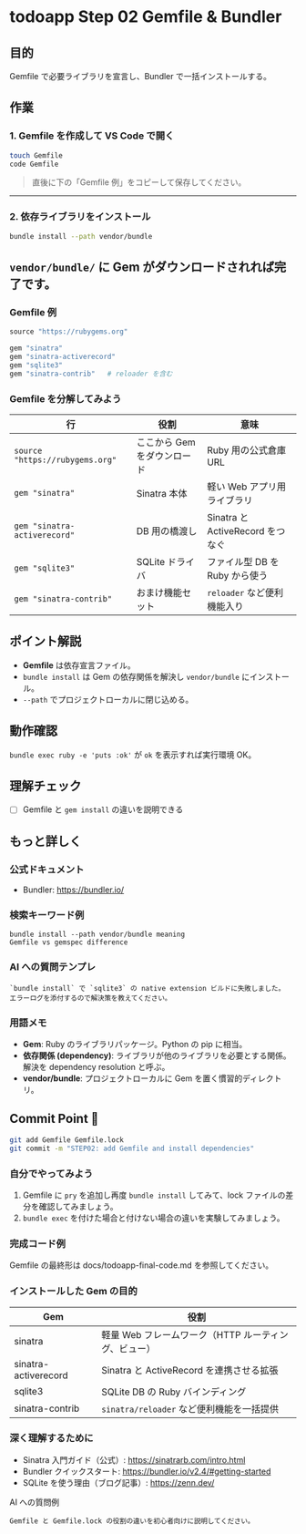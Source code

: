 # todoapp Step 02 Gemfile & Bundler

## 目的
Gemfile で必要ライブラリを宣言し、Bundler で一括インストールする。

## 作業
### 1. Gemfile を作成して VS Code で開く
```bash
touch Gemfile
code Gemfile
```
> 直後に下の「Gemfile 例」をコピーして保存してください。

---

### 2. 依存ライブラリをインストール
```bash
bundle install --path vendor/bundle
```
`vendor/bundle/` に Gem がダウンロードされれば完了です。
---

### Gemfile 例
```ruby
source "https://rubygems.org"

gem "sinatra"
gem "sinatra-activerecord"
gem "sqlite3"
gem "sinatra-contrib"   # reloader を含む
```

### Gemfile を分解してみよう
| 行 | 役割 | 意味 |
|----|------|------|
| `source "https://rubygems.org"` | ここから Gem をダウンロード | Ruby 用の公式倉庫 URL |
| `gem "sinatra"` | Sinatra 本体 | 軽い Web アプリ用ライブラリ |
| `gem "sinatra-activerecord"` | DB 用の橋渡し | Sinatra と ActiveRecord をつなぐ |
| `gem "sqlite3"` | SQLite ドライバ | ファイル型 DB を Ruby から使う |
| `gem "sinatra-contrib"` | おまけ機能セット | `reloader` など便利機能入り |

## ポイント解説
- **Gemfile** は依存宣言ファイル。
- `bundle install` は Gem の依存関係を解決し `vendor/bundle` にインストール。
- `--path` でプロジェクトローカルに閉じ込める。

## 動作確認
`bundle exec ruby -e 'puts :ok'` が `ok` を表示すれば実行環境 OK。

## 理解チェック
- [ ] Gemfile と `gem install` の違いを説明できる

## もっと詳しく
### 公式ドキュメント
- Bundler: https://bundler.io/

### 検索キーワード例
```
bundle install --path vendor/bundle meaning
Gemfile vs gemspec difference
```

### AI への質問テンプレ
```
`bundle install` で `sqlite3` の native extension ビルドに失敗しました。
エラーログを添付するので解決策を教えてください。
```

### 用語メモ
- **Gem**: Ruby のライブラリパッケージ。Python の pip に相当。
- **依存関係 (dependency)**: ライブラリが他のライブラリを必要とする関係。解決を dependency resolution と呼ぶ。
- **vendor/bundle**: プロジェクトローカルに Gem を置く慣習的ディレクトリ。

## Commit Point 🚩
```bash
git add Gemfile Gemfile.lock
git commit -m "STEP02: add Gemfile and install dependencies"
```

### 自分でやってみよう
1. Gemfile に `pry` を追加し再度 `bundle install` してみて、lock ファイルの差分を確認してみましょう。
2. `bundle exec` を付けた場合と付けない場合の違いを実験してみましょう。

### 完成コード例
Gemfile の最終形は docs/todoapp-final-code.md を参照してください。

### インストールした Gem の目的
| Gem | 役割 |
|-----|------|
| sinatra | 軽量 Web フレームワーク（HTTP ルーティング、ビュー） |
| sinatra-activerecord | Sinatra と ActiveRecord を連携させる拡張 |
| sqlite3 | SQLite DB の Ruby バインディング |
| sinatra-contrib | `sinatra/reloader` など便利機能を一括提供 |

### 深く理解するために
- Sinatra 入門ガイド（公式）: https://sinatrarb.com/intro.html
- Bundler クイックスタート: https://bundler.io/v2.4/#getting-started
- SQLite を使う理由（ブログ記事）: https://zenn.dev/

AI への質問例
```
Gemfile と Gemfile.lock の役割の違いを初心者向けに説明してください。
``` 